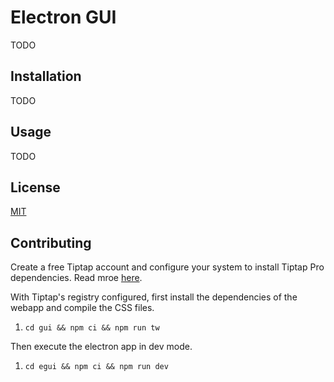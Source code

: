 # Electron GUI

TODO

## Installation

TODO

## Usage

TODO

## License

[MIT](https://choosealicense.com/licenses/mit/)

## Contributing

Create a free Tiptap account and configure your system to install Tiptap Pro
dependencies. Read mroe [here](https://cloud.tiptap.dev/pro-extensions).

With Tiptap's registry configured, first install the dependencies of the webapp
and compile the CSS files.

1. `cd gui && npm ci && npm run tw`

Then execute the electron app in dev mode.

1. `cd egui && npm ci && npm run dev`
